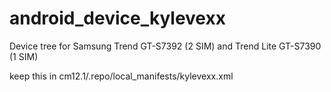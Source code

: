 android_device_kylevexx
======================

Device tree for Samsung Trend GT-S7392 (2 SIM) and Trend Lite GT-S7390 (1 SIM)

keep this in cm12.1/.repo/local_manifests/kylevexx.xml


<?xml version="1.0" encoding="UTF-8"?>


<manifest>



  <project path="kernel/samsung/kylevexx" name="SiniTurk/android_kernel_samsung_kylevexx" remote="github" revision="cm-11.0"/>

  <project path="hardware/samsung" name="CyanogenMod/android_hardware_samsung" remote="github" revision="cm-12.1"/>

  <project path="device/samsung/kylevexx" name="SiniTurk/android_device_kylevexx" remote="github" revision="cm-12.1" />

</manifest>

